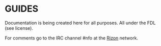 # GUIDES
Documentation is being created here for all purposes. All under the FDL (see license).

For comments go to the IRC channel #nfo at the [Rizon](https://rizon.net/chat) network.
